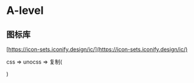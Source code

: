 # A-level

## 图标库
[https://icon-sets.iconify.design/ic/](https://icon-sets.iconify.design/ic/)

css => unocss => 复制(<div class="i-material-symbols:10k-outline-rounded w-24px h-24px"></div>)
